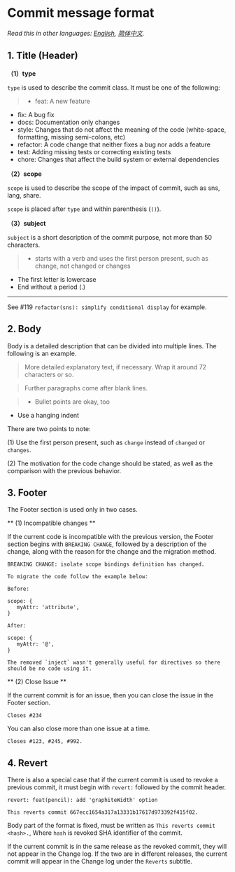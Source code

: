 

# Commit message format

*Read this in other languages: [English](README.md), [简体中文](README.zh-cn.md).*

## 1. Title (Header)

**（1）type**

`type` is used to describe the commit class. It must be one of the following:

>- feat: A new feature
- fix: A bug fix
- docs: Documentation only changes
- style: Changes that do not affect the meaning of the code (white-space, formatting, missing semi-colons, etc)
- refactor: A code change that neither fixes a bug nor adds a feature
- test: Adding missing tests or correcting existing tests
- chore: Changes that affect the build system or external dependencies


**（2）scope**

`scope` is used to describe the scope of the impact of commit, such as sns, lang, share.

`scope` is placed after `type` and within parenthesis (`()`).

**（3）subject**

`subject` is a short description of the commit purpose, not more than 50 characters.

> - starts with a verb and uses the first person present, such as change, not changed or changes
- The first letter is lowercase
- End without a period (.)

---
See #119 `refactor(sns): simplify conditional display` for example.

## 2. Body

Body is a detailed description that can be divided into multiple lines. The following is an example.

>More detailed explanatory text, if necessary. Wrap it around
72 characters or so.

>Further paragraphs come after blank lines.

>- Bullet points are okay, too
- Use a hanging indent

There are two points to note:

(1) Use the first person present, such as `change` instead of `changed` or `changes`.

(2) The motivation for the code change should be stated, as well as the comparison with the previous behavior.

## 3. Footer

The Footer section is used only in two cases.

** (1) Incompatible changes **

If the current code is incompatible with the previous version, the Footer section begins with `BREAKING CHANGE`, followed by a description of the change, along with the reason for the change and the migration method.

    BREAKING CHANGE: isolate scope bindings definition has changed.

    To migrate the code follow the example below:

    Before:

    scope: {
       myAttr: 'attribute',
    }

    After:

    scope: {
       myAttr: '@',
    }

    The removed `inject` wasn't generally useful for directives so there should be no code using it.

** (2) Close Issue **

If the current commit is for an issue, then you can close the issue in the Footer section.

    Closes #234

You can also close more than one issue at a time.

    Closes #123, #245, #992.

## 4. Revert

There is also a special case that if the current commit is used to revoke a previous commit, it must begin with `revert:` followed by the commit header.

    revert: feat(pencil): add 'graphiteWidth' option

    This reverts commit 667ecc1654a317a13331b17617d973392f415f02.

Body part of the format is fixed, must be written as `This reverts commit <hash>.`, Where `hash` is revoked SHA identifier of the commit.

If the current commit is in the same release as the revoked commit, they will not appear in the Change log. If the two are in different releases, the current commit will appear in the Change log under the `Reverts` subtitle.
